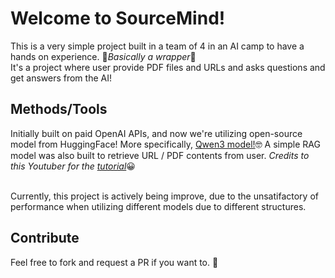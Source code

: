 # Welcome to SourceMind!
This is a very simple project built in a team of 4 in an AI camp to have a hands on experience. 😬*Basically a wrapper*🥲 <br>
It's a project where user provide PDF files and URLs and asks questions and get answers from the AI!
<br>

## Methods/Tools
Initially built on paid OpenAI APIs, and now we're utilizing open-source model from HuggingFace!
More specifically, <a href='https://huggingface.co/Qwen/Qwen3-0.6B'>Qwen3 model!</a>🤓
A simple RAG model was also built to retrieve URL / PDF contents from user.
*Credits to this Youtuber for the <a href='https://www.youtube.com/watch?v=2TJxpyO3ei4&t=214s'>tutorial</a>*😀

<br>
Currently, this project is actively being improve, due to the unsatifactory of performance when utilizing different models due to different structures.
<br>

## Contribute
Feel free to fork and request a PR if you want to. 🍔
